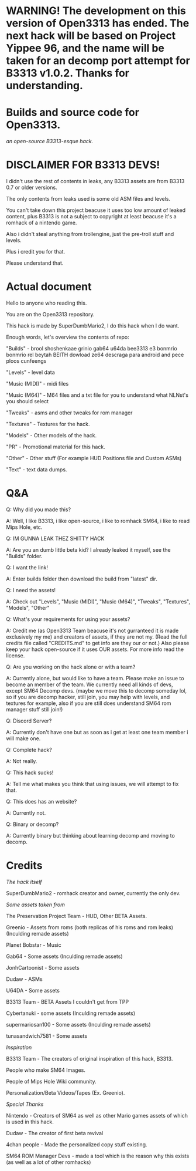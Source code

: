 # WARNING! The development on this version of Open3313 has ended. The next hack will be based on Project Yippee 96, and the name will be taken for an decomp port attempt for B3313 v1.0.2. Thanks for understanding.

# Builds and source code for Open3313.

*an open-source B3313-esque hack.*

# DISCLAIMER FOR B3313 DEVS!

I didn't use the rest of contents in leaks, any B3313 assets are from B3313 0.7 or older versions.

The only contents from leaks used is some old ASM files and levels.

You can't take down this project beacuse it uses too low amount of leaked content, plus B3313 is not a subject to copyright at least beacuse it's a romhack of a nintendo game. 

Also i didn't steal anything from trollengine, just the pre-troll stuff and levels.

Plus i credit you for that.

Please understand that.

# Actual document




Hello to anyone who reading this.

You are on the Open3313 repository.

This hack is made by SuperDumbMario2, I do this hack when I do want.

Enough words, let's overview the contents of repo:

"Builds" - brool shoshenkaae grinio gab64 u64da bee3313 e3 bonmrio bonmrio rel beytah BEITH dowload ze64 descraga para android and pece ploos cunfeengs

"Levels" - level data

"Music (MIDI)" - midi files

"Music (M64)" - M64 files and a txt file for you to understand what NLNst's you should select

"Tweaks" - asms and other tweaks for rom manager

"Textures" - Textures for the hack.

"Models" - Other models of the hack.

"PR" - Promotional material for this hack.

"Other" - Other stuff (For example HUD Positions file and Custom ASMs)

"Text" - text data dumps.

# Q&A

Q: Why did you made this?

A: Well, I like B3313, i like open-source, i like to romhack SM64, i like to read Mips Hole, etc.

Q: IM GUNNA LEAK THEZ SHITTY HACK

A: Are you an dumb little beta kid? I already leaked it myself, see the "Builds" folder.

Q: I want the link!

A: Enter builds folder then download the build from "latest" dir.

Q: I need the assets!

A: Check out "Levels", "Music (MIDI)", "Music (M64)", "Tweaks", "Textures", "Models", "Other"

Q: What's your requirements for using your assets?

A: Credit me (as Open3313 Team beacuse it's not gurranteed it is made exclusively my me) and creators of assets, if they are not my. (Read the full credits file called "CREDITS.md" to get info are they our or not.) Also please keep your hack open-source if it uses OUR assets. For more info read the license.

Q: Are you working on the hack alone or with a team?

A: Currently alone, but would like to have a team. Please make an issue to become an member of the team. We currently need all kinds of devs, except SM64 Decomp devs. (maybe we move this to decomp someday lol, so if you are decomp hacker, still join, you may help with levels, and textures for example, also if you are still does understand SM64 rom manager stuff still join!)

Q: Discord Server?

A: Currently don't have one but as soon as i get at least one team member i will make one.

Q: Complete hack?

A: Not really.

Q: This hack sucks!

A: Tell me what makes you think that using issues, we will attempt to fix that.

Q: This does has an website?

A: Currently not.

Q: Binary or decomp?

A: Currently binary but thinking about learning decomp and moving to decomp.

# Credits

*The hack itself*

SuperDumbMario2 - romhack creator and owner, currently the only dev.

*Some assets taken from*

The Preservation Project Team - HUD, Other BETA Assets.

Greenio - Assets from roms (both replicas of his roms and rom leaks) (Inculding remade assets)

Planet Bobstar - Music

Gab64 - Some assets (Inculding remade assets)

JonhCartoonist - Some assets

Dudaw - ASMs

U64DA - Some assets

B3313 Team - BETA Assets I couldn't get from TPP

Cybertanuki - some assets (Inculding remade assets)

supermariosan100 - Some assets (Inculding remade assets)

tunasandwich7581 - Some assets

*Inspiration*

B3313 Team - The creators of original inspiration of this hack, B3313.

People who make SM64 Images.

People of Mips Hole Wiki community.

Personalization/Beta Videos/Tapes (Ex. Greenio).

*Special Thanks*

Nintendo - Creators of SM64 as well as other Mario games assets of which is used in this hack.

Dudaw - The creator of first beta revival

4chan people - Made the personalized copy stuff existing.

SM64 ROM Manager Devs - made a tool which is the reason why this exists (as well as a lot of other romhacks)

